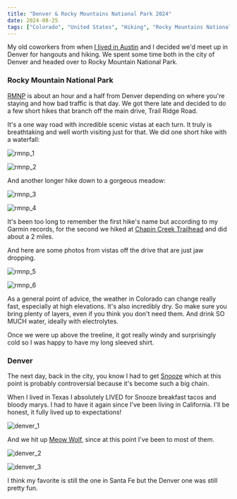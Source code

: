 ```yaml
---
title: "Denver & Rocky Mountains National Park 2024"
date: 2024-08-25
tags: ["Colorado", "United States", "Hiking", "Rocky Mountains National Park", "Rocky Mountains", "Denver"]
---
```


My old coworkers from when [I lived in Austin](/trips/texas/) and I decided we'd meet up in Denver for hangouts and hiking. We spent some time both in the city of Denver and headed over to Rocky Mountain National Park.

### Rocky Mountain National Park

[RMNP](https://www.nps.gov/romo/index.htm) is about an hour and a half from Denver depending on where you're staying and how bad traffic is that day. We got there late and decided to do a few short hikes that branch off the main drive, Trail Ridge Road.

It's a one way road with incredible scenic vistas at each turn. It truly is breathtaking and well worth visiting just for that. We did one short hike with a waterfall:

![rmnp_1](/images/colorado/rmnp_1.jpg)

![rmnp_2](/images/colorado/rmnp_2.jpg)

And another longer hike down to a gorgeous meadow:

![rmnp_3](/images/colorado/rmnp_3.jpg)

![rmnp_4](/images/colorado/rmnp_4.jpg)

It's been too long to remember the first hike's name but according to my Garmin records, for the second we hiked at [Chapin Creek Trailhead](https://www.alltrails.com/trail/us/colorado/chapin-creek) and did about a 2 miles.

And here are some photos from vistas off the drive that are just jaw dropping.

![rmnp_5](/images/colorado/rmnp_5.jpg)

![rmnp_6](/images/colorado/rmnp_6.jpg)

As a general point of advice, the weather in Colorado can change really fast, especially at high elevations. It's also incredibly dry. So make sure you bring plenty of layers, even if you think you don't need them. And drink SO MUCH water, ideally with electrolytes.

Once we were up above the treeline, it got really windy and surprisingly cold so I was happy to have my long sleeved shirt.

### Denver

The next day, back in the city, you know I had to get [Snooze](https://www.snoozeeatery.com/) which at this point is probably controversial because it's become such a big chain. 

When I lived in Texas I absolutely LIVED for Snooze breakfast tacos and bloody marys. I had to have it again since I've been living in California. I'll be honest, it fully lived up to expectations!

![denver_1](/images/colorado/denver_1.jpg)

And we hit up [Meow Wolf](https://meowwolf.com/), since at this point I've been to most of them.

![denver_2](/images/colorado/denver_2.jpg)

![denver_3](/images/colorado/denver_3.jpg)

I think my favorite is still the one in Santa Fe but the Denver one was still pretty fun.